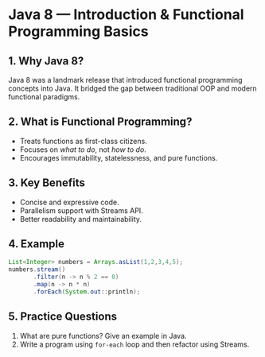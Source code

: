 # Java 8 — Introduction & Functional Programming Basics

## 1. Why Java 8?
Java 8 was a landmark release that introduced functional programming concepts into Java. It bridged the gap between traditional OOP and modern functional paradigms.

## 2. What is Functional Programming?
- Treats functions as first-class citizens.
- Focuses on *what to do*, not *how to do*.
- Encourages immutability, statelessness, and pure functions.

## 3. Key Benefits
- Concise and expressive code.
- Parallelism support with Streams API.
- Better readability and maintainability.

## 4. Example
```java
List<Integer> numbers = Arrays.asList(1,2,3,4,5);
numbers.stream()
       .filter(n -> n % 2 == 0)
       .map(n -> n * n)
       .forEach(System.out::println);
```

## 5. Practice Questions
1. What are pure functions? Give an example in Java.
2. Write a program using `for-each` loop and then refactor using Streams.
